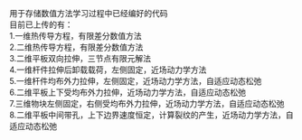 用于存储数值方法学习过程中已经编好的代码  
目前已上传的有：  
1.一维热传导方程，有限差分数值方法  
2.二维热传导方程，有限差分数值方法  
3.二维平板双向拉伸，三节点有限元解法  
4.一维杆件拉伸后卸载载荷，左侧固定，近场动力学方法  
5.一维杆件均布外力拉伸，左侧固定，近场动力学方法，自适应动态松弛  
6.二维平板上下受均布外力拉伸，近场动力学方法，自适应动态松弛  
7.三维物块左侧固定，右侧受均布外力拉伸，近场动力学方法，自适应动态松弛  
8.二维平板中间带孔，上下边界速度恒定，计算裂纹的产生，近场动力学方法，自适应动态松弛  
